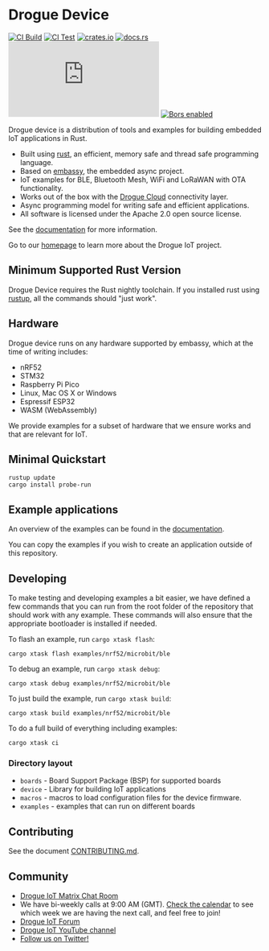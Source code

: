 # Drogue Device

[![CI Build](https://github.com/drogue-iot/drogue-device/actions/workflows/build.yaml/badge.svg)](https://github.com/drogue-iot/drogue-device/actions/workflows/build.yaml)
[![CI Test](https://github.com/drogue-iot/drogue-device/actions/workflows/test.yaml/badge.svg)](https://github.com/drogue-iot/drogue-device/actions/workflows/test.yaml)
[![crates.io](https://img.shields.io/crates/v/drogue-device.svg)](https://crates.io/crates/drogue-device)
[![docs.rs](https://docs.rs/drogue-device/badge.svg)](https://docs.rs/drogue-device)
[![Matrix](https://img.shields.io/matrix/drogue-iot:matrix.org)](https://matrix.to/#/#drogue-iot:matrix.org)
[![Bors enabled](https://bors.tech/images/badge_small.svg)](https://app.bors.tech/repositories/40676)

Drogue device is a distribution of tools and examples for building embedded IoT applications in Rust.

* Built using [rust](https://www.rust-lang.org), an efficient, memory safe and thread safe programming language.
* Based on [embassy](https://github.com/embassy-rs/embassy), the embedded async project. 
* IoT examples for BLE, Bluetooth Mesh, WiFi and LoRaWAN with OTA functionality.
* Works out of the box with the [Drogue Cloud](https://github.com/drogue-iot/drogue-cloud) connectivity layer.
* Async programming model for writing safe and efficient applications.
* All software is licensed under the Apache 2.0 open source license.

See the [documentation](https://book.drogue.io/drogue-device/dev/index.html) for more information.

Go to our [homepage](https://www.drogue.io) to learn more about the Drogue IoT project.

## Minimum Supported Rust Version

Drogue Device requires the Rust nightly toolchain. If you installed rust using [rustup](https://rustup.rs), all the commands should "just work".

## Hardware

Drogue device runs on any hardware supported by embassy, which at the time of writing includes:

* nRF52 
* STM32
* Raspberry Pi Pico
* Linux, Mac OS X or Windows
* Espressif ESP32
* WASM (WebAssembly)

We provide examples for a subset of hardware that we ensure works and that are relevant for IoT.

## Minimal Quickstart

```
rustup update 
cargo install probe-run
```

## Example applications

An overview of the examples can be found in the [documentation](https://book.drogue.io/drogue-device/dev/examples.html).

You can copy the examples if you wish to create an application outside of this repository.

## Developing

To make testing and developing examples a bit easier, we have defined a few commands that you can run from the root folder of the repository that should work with any example. These commands will also ensure that the appropriate bootloader is installed if needed.

To flash an example, run `cargo xtask flash`:

~~~shell
cargo xtask flash examples/nrf52/microbit/ble
~~~

To debug an example, run `cargo xtask debug`:

~~~shell
cargo xtask debug examples/nrf52/microbit/ble
~~~

To just build the example, run `cargo xtask build`:

~~~shell
cargo xtask build examples/nrf52/microbit/ble
~~~

To do a full build of everything including examples:

~~~shell
cargo xtask ci
~~~

### Directory layout

* `boards` - Board Support Package (BSP) for supported boards
* `device` - Library for building IoT applications
* `macros` - macros to load configuration files for the device firmware.
* `examples` - examples that can run on different boards

## Contributing

See the document [CONTRIBUTING.md](CONTRIBUTING.md).

## Community

* [Drogue IoT Matrix Chat Room](https://matrix.to/#/#drogue-iot:matrix.org)
* We have bi-weekly calls at 9:00 AM (GMT). [Check the calendar](https://calendar.google.com/calendar/u/0/embed?src=ofuctjec399jr6kara7n0uidqg@group.calendar.google.com&pli=1) to see which week we are having the next call, and feel free to join!
* [Drogue IoT Forum](https://discourse.drogue.io/)
* [Drogue IoT YouTube channel](https://www.youtube.com/channel/UC7GZUy2hKidvY6V_3QZfCcA)
* [Follow us on Twitter!](https://twitter.com/DrogueIoT)
